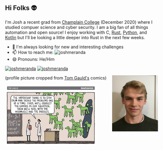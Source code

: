 ## Hi Folks :alien:

<!-- ![joshmeranda](/images/joshmeranda_profile.jpg) -->

I'm Josh a recent grad from [Champlain College](https://www.champlain.edu/) (December 2020) where I studied compuer science and cyber security. I am a big fan of all things automation and open source! I enjoy working with C, [Rust](https://www.rust-lang.org/), [Python](https://www.python.org/), and [Kotlin](https://kotlinlang.org/) but I'll be looking a little deeper into Rust in the next few weeks.

- 🌱 I'm always looking for new and interesting challenges
- 📫 How to reach me: ![joshmeranda](https://img.shields.io/badge/lable--blue?style=flat&logo=gmail&labelColor=white&color=white&label=joshmeranda@gmail.com)
- 😄 Pronouns: He/Him

[![joshmeranda](https://img.shields.io/badge/lable--blue?style=flat&logo=linkedin&labelColor=blue&color=blue&label=LinkedIn)](https://www.linkedin.com/in/joshua-meranda/)
[![joshmeranda](https://img.shields.io/badge/lable--blue?style=flat&logo=stackoverflow&color=grey&label=StackOverflow)](https://stackoverflow.com/users/11548057/puffin)

<div>
  <div>
    <img src="/images/joshmeranda_profile.jpg" align="right" width="30%"/>
    <p>(profile picture cropped from <a href="https://www.tomgauld.com">Tom Gauld's</a> comics)</p>
  <div>
  <img src="/images/poodle_problem.jpg" align="left" width="60%" />
</div>
